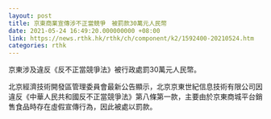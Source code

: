 ```yaml
---
layout: post
title: 京東商業宣傳涉不正當競爭　被罰款30萬元人民幣
date: 2021-05-24 16:49:20.000000000 +08:00
link: https://news.rthk.hk/rthk/ch/component/k2/1592400-20210524.htm
categories: rthk
---
```


京東涉及違反《反不正當競爭法》被行政處罰30萬元人民幣。

北京經濟技術開發區管理委員會最新公告顯示，北京京東世紀信息技術有限公司因違反《中華人民共和國反不正當競爭法》第八條第一款，主要由於京東商城平台銷售食品時存在虛假宣傳行為，因此被處以罰款。

